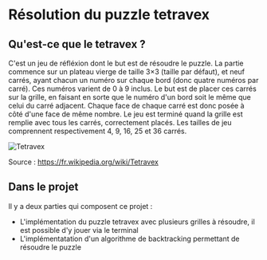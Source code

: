 # Résolution du puzzle tetravex

## Qu'est-ce que le tetravex ?

C'est un jeu de réfléxion dont le but est de résoudre le puzzle. La partie commence sur un plateau vierge de taille 3×3 (taille par défaut), et neuf carrés, ayant chacun un numéro sur chaque bord (donc quatre numéros par carré). Ces numéros varient de 0 à 9 inclus. Le but est de placer ces carrés sur la grille, en faisant en sorte que le numéro d'un bord soit le même que celui du carré adjacent. Chaque face de chaque carré est donc posée à côté d'une face de même nombre.
Le jeu est terminé quand la grille est remplie avec tous les carrés, correctement placés.
Les tailles de jeu comprennent respectivement 4, 9, 16, 25 et 36 carrés.

![Tetravex](https://upload.wikimedia.org/wikipedia/commons/thumb/5/59/Tetravex-couleur.png/1200px-Tetravex-couleur.png)

Source : https://fr.wikipedia.org/wiki/Tetravex

## Dans le projet

Il y a deux parties qui composent ce projet :

 * L'implémentation du puzzle tetravex avec plusieurs grilles à résoudre, il est possible d'y jouer via le terminal
 * L'implémentatation d'un algorithme de backtracking permettant de résoudre le puzzle
